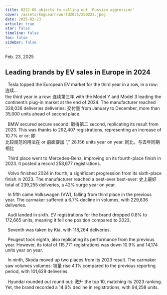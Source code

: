 ```yaml
---
title: 0222-US objects to calling out 'Russian aggression'
cover: /assets/EngLearn/world2025/250223.jpeg
date: 2025-02-23
article: true
star: false
timeline: false
toc: false
sidebar: false
---
```

Feb. 23, 2025
<!-- more -->


## Leading brands by EV sales in Europe in 2024

&nbsp; Tesla topped the European EV market for the third year 
<span class="hover-note">
in a row,
<span class="hover-content">
in a row: 连续... <br>
the third year in a row: 连续第三年
</span></span>
 with the Model Y and Model 3 leading the continent’s plug-in market at the end of 2024. The manufacturer reached 328,036 
<span class="hover-note">
deliveries
<span class="hover-content">
deliveries: 交付量
</span></span>
 from January to December, more than 35,000 units ahead of second place.

&nbsp; BMW 
<span class="hover-note">
secured
<span class="hover-content">
secure second: 取得第二
</span></span>
 second, replicating its result from 2023. This was thanks to 292,407 registrations, representing an increase of 10.7% 
<span class="hover-note">
or
<span class="hover-content">
or: 即 <br>
比较规范的用法在 or 前面要加 ","
</span></span>
 28,156 units 
<span class="hover-note">
year on year.
<span class="hover-content">
同比，与去年同期相比
</span></span>

&nbsp; Third place went to Mercedes-Benz, improving on its fourth-place finish in 2023. It posted a record 258,677 registrations.

&nbsp; Volvo finished 2024 in fourth, a significant progression from its sixth-place finish in 2023. The manufacturer reached a 
<span class="hover-note">
best-ever
<span class="hover-content">
best-ever: 史上最好
</span></span>
 total of 239,255 deliveries, a 42% surge year on year.

&nbsp; In fifth came Volkswagen (VW), falling from third place in the previous year. The carmaker suffered a 6.7% decline in volumes, with 229,836 deliveries.

&nbsp; Audi landed in sixth. EV registrations for the brand dropped 0.8% to 172,665 units, meaning it fell one position compared to 2023.

&nbsp; Seventh was taken by Kia, with 118,264 deliveries.

&nbsp; Peugeot took eighth, also replicating its performance from the previous year. However, its total of 115,771 registrations was down 10.9% and 14,174 units year on year.

&nbsp; In ninth, Skoda moved up two places from its 2023 result. The carmaker saw 
<span class="hover-note">
volumes
<span class="hover-content">
volumes: 销量
</span></span>
 rise 4.1% compared to the previous reporting period, with 101,629 deliveries.

&nbsp; Hyundai 
<span class="hover-note">
rounded out
<span class="hover-content">
round out: 激升
</span></span>
 the top 10, matching its 2023 ranking. Yet, the brand recorded a 14.6% decline in registrations, with 94,258 units.